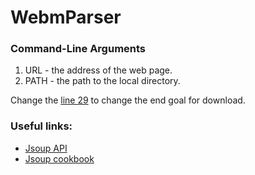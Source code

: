 # WebmParser

### Command-Line Arguments

1. URL - the address of the web page.
2. PATH - the path to the local directory.

Change the [line 29](https://github.com/Skevary/OthersScriptsEtc/blob/master/WebmParser/src/main/java/Main.java#L29) to change the end goal for download.

### Useful links:

- [Jsoup API](https://jsoup.org/apidocs/)
- [Jsoup cookbook](https://jsoup.org/cookbook/)